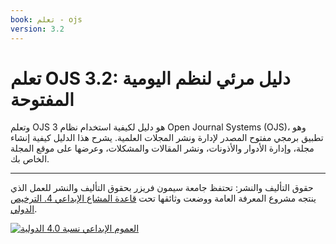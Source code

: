 ```yaml
---
book: تعلم - ojs
version: 3.2
---
```


# تعلم OJS 3.2: دليل مرئي لنظم اليومية المفتوحة

وتعلم OJS 3 هو دليل لكيفية استخدام نظام Open Journal Systems (OJS)، وهو تطبيق برمجي مفتوح المصدر لإدارة ونشر المجلات العلمية. يشرح هذا الدليل كيفية إنشاء مجلة، وإدارة الأدوار والأذونات، ونشر المقالات والمشكلات، وعرضها على موقع المجلة الخاص بك.

<hr />

حقوق التأليف والنشر: تحتفظ جامعة سيمون فريزر بحقوق التأليف والنشر للعمل الذي ينتجه مشروع المعرفة العامة ووضعت وثائقها تحت [قاعدة المشاع الإبداعي 4. الترخيص الدولي](https://creativecommons.org/licenses/by/4.0/).

[![](https://licensebuttons.net/l/by/4.0/88x31.png "العموم الإبداعي نسبة 4.0 الدولية")](https://creativecommons.org/licenses/by/4.0/)
